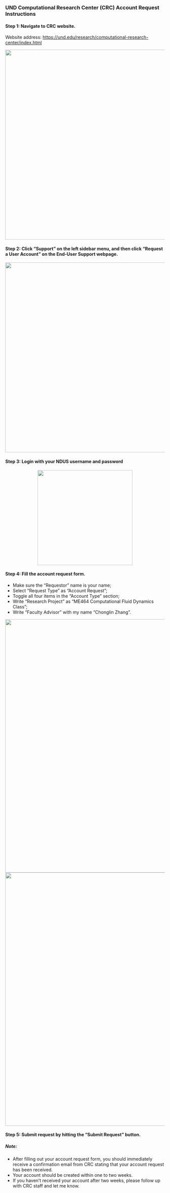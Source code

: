 ### UND Computational Research Center (CRC) Account Request Instructions

#### Step 1: Navigate to CRC website.
Website address: https://und.edu/research/computational-research-center/index.html

<p align="center">
<img src="https://github.com/ComputationalGasDynamicsLab/me464_spring2024/assets/9390749/b41777e9-223f-426e-83f6-2aca244b29c5" width="600">
</p>

#### Step 2: Click “Support” on the left sidebar menu, and then click “Request a User Account” on the End-User Support webpage.
<p align="center">
<img src="https://github.com/ComputationalGasDynamicsLab/me464_spring2024/assets/9390749/ad652686-c3fd-4817-a8e6-b72c84b077d7" width="600">
</p>

#### Step 3: Login with your NDUS username and password
<p align="center">
<img src="https://github.com/ComputationalGasDynamicsLab/me464_spring2024/assets/9390749/86cf0713-854a-4446-a404-e7d3dae2e8a9" width="300">
</p>

#### Step 4: Fill the account request form.
- Make sure the “Requestor” name is your name;
- Select “Request Type” as “Account Request”;
- Toggle all four items in the “Account Type” section;
- Write “Research Project” as “ME464 Computational Fluid Dynamics Class”;
- Write “Faculty Advisor” with my name “Chonglin Zhang”.

<p align="center">
<img src="https://github.com/ComputationalGasDynamicsLab/me464_spring2024/assets/9390749/b515847b-32e4-45cf-a2c6-ba3a624aee6d" width="800">
<img src="https://github.com/ComputationalGasDynamicsLab/me464_spring2024/assets/9390749/8ac1e311-eb0a-4609-9267-78b3ad4cd1f6" width="800">
</p>

#### Step 5: Submit request by hitting the “Submit Request” button.

##### Note:
- After filling out your account request form, you should immediately receive a confirmation email from CRC stating that your account request has been received.
- Your account should be created within one to two weeks.
- If you haven’t received your account after two weeks, please follow up with CRC staff and let me know.
